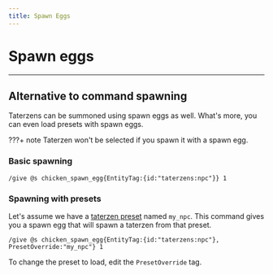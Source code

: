 ```yaml
---
title: Spawn Eggs
---
```


# Spawn eggs

---

## Alternative to command spawning

Taterzens can be summoned using spawn eggs as well. What's more, you can even load presets
with spawn eggs.

???+ note
    Taterzen won't be selected if you spawn it with a spawn egg.

### Basic spawning
```brigadier
/give @s chicken_spawn_egg{EntityTag:{id:"taterzens:npc"}} 1
```

### Spawning with presets
Let's assume we have a [taterzen preset](../presets) named `my_npc`.
This command gives you a spawn egg that will spawn a taterzen from that preset.
```
/give @s chicken_spawn_egg{EntityTag:{id:"taterzens:npc"}, PresetOverride:"my_npc"} 1
```
To change the preset to load, edit the `PresetOverride` tag.
